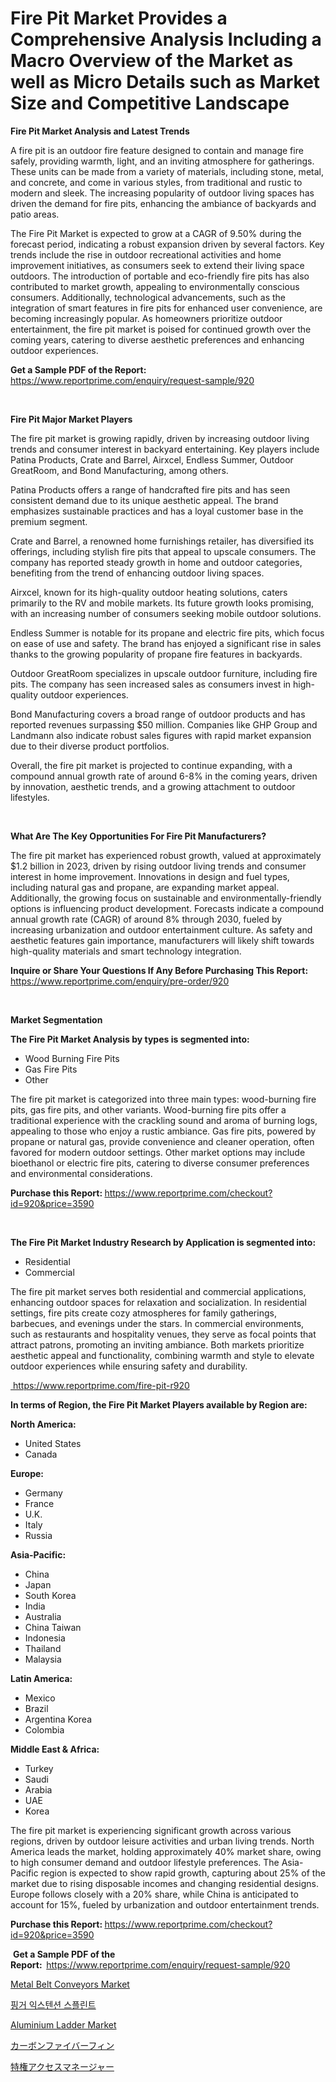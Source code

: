 <p><h1>Fire Pit Market Provides a Comprehensive Analysis Including a Macro Overview of the Market as well as Micro Details such as Market Size and Competitive Landscape</h1></p><p><strong>Fire Pit Market Analysis and Latest Trends</strong></p>
<p><p>A fire pit is an outdoor fire feature designed to contain and manage fire safely, providing warmth, light, and an inviting atmosphere for gatherings. These units can be made from a variety of materials, including stone, metal, and concrete, and come in various styles, from traditional and rustic to modern and sleek. The increasing popularity of outdoor living spaces has driven the demand for fire pits, enhancing the ambiance of backyards and patio areas.</p><p>The Fire Pit Market is expected to grow at a CAGR of 9.50% during the forecast period, indicating a robust expansion driven by several factors. Key trends include the rise in outdoor recreational activities and home improvement initiatives, as consumers seek to extend their living space outdoors. The introduction of portable and eco-friendly fire pits has also contributed to market growth, appealing to environmentally conscious consumers. Additionally, technological advancements, such as the integration of smart features in fire pits for enhanced user convenience, are becoming increasingly popular. As homeowners prioritize outdoor entertainment, the fire pit market is poised for continued growth over the coming years, catering to diverse aesthetic preferences and enhancing outdoor experiences.</p></p>
<p><strong>Get a Sample PDF of the Report:&nbsp;</strong> <a href="https://www.reportprime.com/enquiry/request-sample/920">https://www.reportprime.com/enquiry/request-sample/920</a></p>
<p>&nbsp;</p>
<p><strong>Fire Pit Major Market Players</strong></p>
<p><p>The fire pit market is growing rapidly, driven by increasing outdoor living trends and consumer interest in backyard entertaining. Key players include Patina Products, Crate and Barrel, Airxcel, Endless Summer, Outdoor GreatRoom, and Bond Manufacturing, among others.</p><p>Patina Products offers a range of handcrafted fire pits and has seen consistent demand due to its unique aesthetic appeal. The brand emphasizes sustainable practices and has a loyal customer base in the premium segment. </p><p>Crate and Barrel, a renowned home furnishings retailer, has diversified its offerings, including stylish fire pits that appeal to upscale consumers. The company has reported steady growth in home and outdoor categories, benefiting from the trend of enhancing outdoor living spaces.</p><p>Airxcel, known for its high-quality outdoor heating solutions, caters primarily to the RV and mobile markets. Its future growth looks promising, with an increasing number of consumers seeking mobile outdoor solutions.</p><p>Endless Summer is notable for its propane and electric fire pits, which focus on ease of use and safety. The brand has enjoyed a significant rise in sales thanks to the growing popularity of propane fire features in backyards.</p><p>Outdoor GreatRoom specializes in upscale outdoor furniture, including fire pits. The company has seen increased sales as consumers invest in high-quality outdoor experiences.</p><p>Bond Manufacturing covers a broad range of outdoor products and has reported revenues surpassing $50 million. Companies like GHP Group and Landmann also indicate robust sales figures with rapid market expansion due to their diverse product portfolios.</p><p>Overall, the fire pit market is projected to continue expanding, with a compound annual growth rate of around 6-8% in the coming years, driven by innovation, aesthetic trends, and a growing attachment to outdoor lifestyles.</p></p>
<p>&nbsp;</p>
<p><strong>What Are The Key Opportunities For Fire Pit Manufacturers?</strong></p>
<p><p>The fire pit market has experienced robust growth, valued at approximately $1.2 billion in 2023, driven by rising outdoor living trends and consumer interest in home improvement. Innovations in design and fuel types, including natural gas and propane, are expanding market appeal. Additionally, the growing focus on sustainable and environmentally-friendly options is influencing product development. Forecasts indicate a compound annual growth rate (CAGR) of around 8% through 2030, fueled by increasing urbanization and outdoor entertainment culture. As safety and aesthetic features gain importance, manufacturers will likely shift towards high-quality materials and smart technology integration.</p></p>
<p><strong>Inquire or Share Your Questions If Any Before Purchasing This Report:</strong> <a href="https://www.reportprime.com/enquiry/pre-order/920">https://www.reportprime.com/enquiry/pre-order/920</a></p>
<p>&nbsp;</p>
<p><strong>Market Segmentation</strong></p>
<p><strong>The Fire Pit Market Analysis by types is segmented into:</strong></p>
<p><ul><li>Wood Burning Fire Pits</li><li>Gas Fire Pits</li><li>Other</li></ul></p>
<p><p>The fire pit market is categorized into three main types: wood-burning fire pits, gas fire pits, and other variants. Wood-burning fire pits offer a traditional experience with the crackling sound and aroma of burning logs, appealing to those who enjoy a rustic ambiance. Gas fire pits, powered by propane or natural gas, provide convenience and cleaner operation, often favored for modern outdoor settings. Other market options may include bioethanol or electric fire pits, catering to diverse consumer preferences and environmental considerations.</p></p>
<p><strong>Purchase this Report:&nbsp;</strong><a href="https://www.reportprime.com/checkout?id=920&price=3590">https://www.reportprime.com/checkout?id=920&price=3590</a></p>
<p>&nbsp;</p>
<p><strong>The Fire Pit Market Industry Research by Application is segmented into:</strong></p>
<p><ul><li>Residential</li><li>Commercial</li></ul></p>
<p><p>The fire pit market serves both residential and commercial applications, enhancing outdoor spaces for relaxation and socialization. In residential settings, fire pits create cozy atmospheres for family gatherings, barbecues, and evenings under the stars. In commercial environments, such as restaurants and hospitality venues, they serve as focal points that attract patrons, promoting an inviting ambiance. Both markets prioritize aesthetic appeal and functionality, combining warmth and style to elevate outdoor experiences while ensuring safety and durability.</p></p>
<p><a href="https://www.reportprime.com/fire-pit-r920">&nbsp;https://www.reportprime.com/fire-pit-r920</a></p>
<p><strong>In terms of Region, the Fire Pit Market Players available by Region are:</strong></p>
<p>
    <p> <strong> North America: </strong>
        <ul>
            <li>United States</li>
            <li>Canada</li>
        </ul>
        </p> 
    <p> <strong> Europe: </strong>
        <ul>
            <li>Germany</li>
            <li>France</li>
            <li>U.K.</li>
            <li>Italy</li>
            <li>Russia</li>
        </ul>
        </p> 
    <p> <strong> Asia-Pacific: </strong>
        <ul>
            <li>China</li>
            <li>Japan</li>
            <li>South Korea</li>
            <li>India</li>
            <li>Australia</li>
            <li>China Taiwan</li>
            <li>Indonesia</li>
            <li>Thailand</li>
            <li>Malaysia</li>
        </ul>
        </p> 
    <p> <strong> Latin America: </strong>
        <ul>
            <li>Mexico</li>
            <li>Brazil</li>
            <li>Argentina Korea</li>
            <li>Colombia</li>
        </ul>
        </p> 
    <p> <strong> Middle East & Africa: </strong>
        <ul>
            <li>Turkey</li>
            <li>Saudi</li>
            <li>Arabia</li>
            <li>UAE</li>
            <li>Korea</li>
        </ul>
    </p>
    </p>
<p><p>The fire pit market is experiencing significant growth across various regions, driven by outdoor leisure activities and urban living trends. North America leads the market, holding approximately 40% market share, owing to high consumer demand and outdoor lifestyle preferences. The Asia-Pacific region is expected to show rapid growth, capturing about 25% of the market due to rising disposable incomes and changing residential designs. Europe follows closely with a 20% share, while China is anticipated to account for 15%, fueled by urbanization and outdoor entertainment trends.</p></p>
<p><strong>Purchase this Report: </strong><a href="https://www.reportprime.com/checkout?id=920&price=3590">https://www.reportprime.com/checkout?id=920&price=3590</a></p>
<p>&nbsp;<strong>Get a Sample PDF of the Report:&nbsp;&nbsp;</strong><a href="https://www.reportprime.com/enquiry/request-sample/920">https://www.reportprime.com/enquiry/request-sample/920</a></p>
<p><strong></strong></p>
<p><p><a href="https://issuu.com/reportprime-2/docs/metal-belt-conveyors-market-size-20_e7436c7cc906e9">Metal Belt Conveyors Market</a></p><p><a href="https://medium.com/@kavonhansen21/%EC%86%90%EA%B0%80%EB%9D%BD-%EC%8B%A0%EC%A0%84-%EC%8A%A4%ED%94%8C%EB%A6%B0%ED%8A%B8-%EC%8B%9C%EC%9E%A5%EC%97%90-%EB%8C%80%ED%95%9C-%EC%8B%AC%EC%B8%B5-%EB%B6%84%EC%84%9D-%EB%8F%99%ED%96%A5-%EC%8B%9C%EC%9E%A5-%EC%84%B8%EB%B6%84%ED%99%94-%EB%B0%8F-%EA%B2%BD%EC%9F%81-%EB%B6%84%EC%84%9D-b98cadfd535c">핑거 익스텐션 스플린트</a></p><p><a href="https://github.com/santosh758595/Market-Research-Report-List-6/blob/main/aluminium-ladder-market.md">Aluminium Ladder Market</a></p><p><a href="https://medium.com/@opalkilback2023/2024%E5%B9%B4%E3%81%8B%E3%82%892031%E5%B9%B4%E3%81%BE%E3%81%A7%E3%81%AE%E3%82%AB%E3%83%BC%E3%83%9C%E3%83%B3%E3%83%95%E3%82%A1%E3%82%A4%E3%83%90%E3%83%BC%E3%83%95%E3%82%A3%E3%83%B3%E5%B8%82%E5%A0%B4%E3%82%B7%E3%82%A7%E3%82%A2%E3%81%A8%E7%AB%B6%E4%BA%89%E7%92%B0%E5%A2%83%E3%81%AB%E9%96%A2%E3%81%99%E3%82%8B%E6%B4%9E%E5%AF%9F-08586d77f0fc">カーボンファイバーフィン</a></p><p><a href="https://medium.com/@zionmetz1960/%E3%82%B0%E3%83%AD%E3%83%BC%E3%83%90%E3%83%AB%E7%89%B9%E6%A8%A9%E3%82%A2%E3%82%AF%E3%82%BB%E3%82%B9%E7%AE%A1%E7%90%86%E5%B8%82%E5%A0%B4%E3%81%AE%E5%8B%95%E5%90%91-%E4%BA%88%E6%B8%AC-%E3%81%8A%E3%82%88%E3%81%B3%E5%BD%B1%E9%9F%BF%E5%88%86%E6%9E%90-2024-2031-%E3%82%92186%E3%83%9A%E3%83%BC%E3%82%B8%E3%81%A7%E7%B6%B2%E7%BE%85-c0e1834b8cbb">特権アクセスマネージャー</a></p></p>